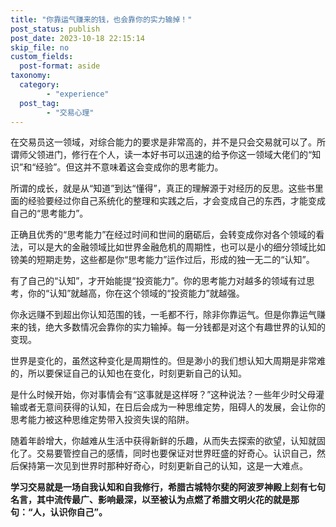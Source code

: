 ```yaml
---
title: "你靠运气赚来的钱，也会靠你的实力输掉！"
post_status: publish
post_date: 2023-10-18 22:15:14
skip_file: no
custom_fields: 
  post-format: aside
taxonomy:
  category:
        - "experience"
  post_tag:
        - "交易心理"
---
```


在交易员这一领域，对综合能力的要求是非常高的，并不是只会交易就可以了。所谓师父领进门，修行在个人，读一本好书可以迅速的给予你这一领域大佬们的“知识”和“经验”。但这并不意味着这会变成你的思考能力。

所谓的成长，就是从“知道”到达“懂得”，真正的理解源于对经历的反思。这些书里面的经验要经过你自己系统化的整理和实践之后，才会变成自己的东西，才能变成自己的“思考能力”。

正确且优秀的“思考能力”在经过时间和世间的磨砺后，会转变成你对各个领域的看法，可以是大的金融领域比如世界金融危机的周期性，也可以是小的细分领域比如镑美的短期走势，这些都是你“思考能力”运作过后，形成的独一无二的“认知”。

有了自己的“认知”，才开始能提“投资能力”。你的思考能力对越多的领域有过思考，你的“认知”就越高，你在这个领域的“投资能力”就越强。

你永远赚不到超出你认知范围的钱，一毛都不行，除非你靠运气。但是你靠运气赚来的钱，绝大多数情况会靠你的实力输掉。每一分钱都是对这个有趣世界的认知的变现。

世界是变化的，虽然这种变化是周期性的。但是渺小的我们想认知大周期是非常难的，所以要保证自己的认知也在变化，时刻更新自己的认知。

是什么时候开始，你对事情会有“这事就是这样呀？”这种说法？一些年少时父母灌输或者无意间获得的认知，在日后会成为一种思维定势，阻碍人的发展，会让你的思考能力被这种思维定势带入投资失误的陷阱。

随着年龄增大，你越难从生活中获得新鲜的乐趣，从而失去探索的欲望，认知就固化了。交易要管控自己的感情，同时也要保证对世界旺盛的好奇心。认识自己，然后保持第一次见到世界时那种好奇心，时刻更新自己的认知，这是一大难点。

**学习交易就是一场自我认知和自我修行，希腊古城特尔斐的阿波罗神殿上刻有七句名言，其中流传最广、影响最深，以至被认为点燃了希腊文明火花的就是那句：“人，认识你自己”。**
